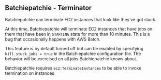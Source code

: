 Batchiepatchie - Terminator
---------------------------

Batchiepatchie can terminate EC2 instances that look like they've got stuck.

At this time, Batchiepatchie will terminate EC2 instances that have jobs on
them that have been in `STARTING` state for more than 10 minutes. This is a bug
that occasionally happens with AWS Batch.

This feature is by default turned off but can be enabled by specifying
`kill_stuck_jobs = true` in the Batchiepatchie configuration file. The behavior
will be exercised on all jobs Batchiepatchie knows about.

Batchiepatchie requires `ec2:TerminateInstances` to be able to invoke
termination on instances.
